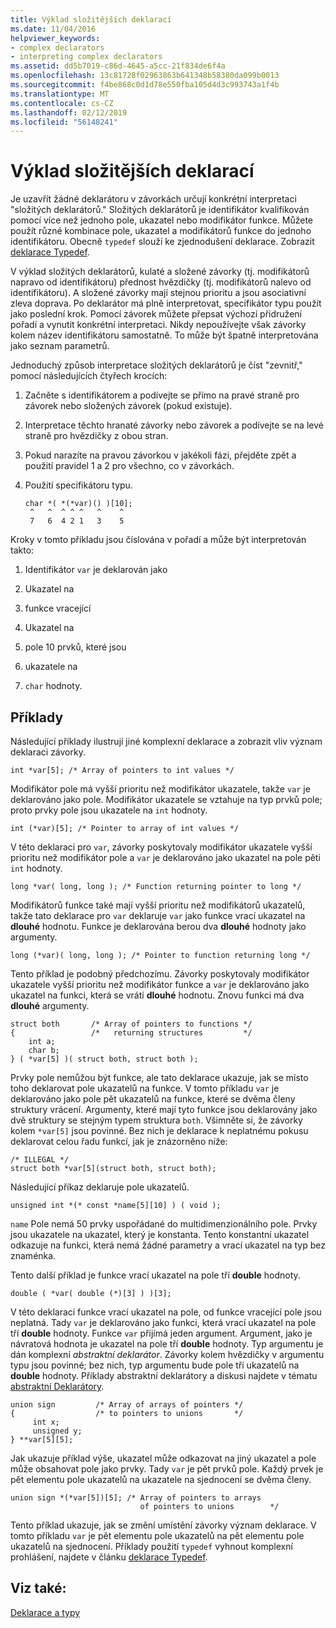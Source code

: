 ```yaml
---
title: Výklad složitějších deklarací
ms.date: 11/04/2016
helpviewer_keywords:
- complex declarators
- interpreting complex declarators
ms.assetid: dd5b7019-c86d-4645-a5cc-21f834de6f4a
ms.openlocfilehash: 13c81728f02963863b641348b58380da099b0013
ms.sourcegitcommit: f4be868c0d1d78e550fba105d4d3c993743a1f4b
ms.translationtype: MT
ms.contentlocale: cs-CZ
ms.lasthandoff: 02/12/2019
ms.locfileid: "56148241"
---
```

# <a name="interpreting-more-complex-declarators"></a>Výklad složitějších deklarací

Je uzavřít žádné deklarátoru v závorkách určují konkrétní interpretaci "složitých deklarátorů." Složitých deklarátorů je identifikátor kvalifikován pomocí více než jednoho pole, ukazatel nebo modifikátor funkce. Můžete použít různé kombinace pole, ukazatel a modifikátorů funkce do jednoho identifikátoru. Obecně `typedef` slouží ke zjednodušení deklarace. Zobrazit [deklarace Typedef](../c-language/typedef-declarations.md).

V výklad složitých deklarátorů, kulaté a složené závorky (tj. modifikátorů napravo od identifikátoru) přednost hvězdičky (tj. modifikátorů nalevo od identifikátoru). A složené závorky mají stejnou prioritu a jsou asociativní zleva doprava. Po deklarátor má plně interpretovat, specifikátor typu použít jako poslední krok. Pomocí závorek můžete přepsat výchozí přidružení pořadí a vynutit konkrétní interpretaci. Nikdy nepoužívejte však závorky kolem název identifikátoru samostatně. To může být špatně interpretována jako seznam parametrů.

Jednoduchý způsob interpretace složitých deklarátorů je číst "zevnitř," pomocí následujících čtyřech krocích:

1. Začněte s identifikátorem a podívejte se přímo na pravé straně pro závorek nebo složených závorek (pokud existuje).

1. Interpretace těchto hranaté závorky nebo závorek a podívejte se na levé straně pro hvězdičky z obou stran.

1. Pokud narazíte na pravou závorkou v jakékoli fázi, přejděte zpět a použití pravidel 1 a 2 pro všechno, co v závorkách.

1. Použití specifikátoru typu.

    ```
    char *( *(*var)() )[10];
     ^   ^  ^ ^ ^   ^    ^
     7   6  4 2 1   3    5
    ```

Kroky v tomto příkladu jsou číslována v pořadí a může být interpretován takto:

1. Identifikátor `var` je deklarován jako

1. Ukazatel na

1. funkce vracející

1. Ukazatel na

1. pole 10 prvků, které jsou

1. ukazatele na

1. `char` hodnoty.

## <a name="examples"></a>Příklady

Následující příklady ilustrují jiné komplexní deklarace a zobrazit vliv význam deklaraci závorky.

```
int *var[5]; /* Array of pointers to int values */
```

Modifikátor pole má vyšší prioritu než modifikátor ukazatele, takže `var` je deklarováno jako pole. Modifikátor ukazatele se vztahuje na typ prvků pole; proto prvky pole jsou ukazatele na `int` hodnoty.

```
int (*var)[5]; /* Pointer to array of int values */
```

V této deklaraci pro `var`, závorky poskytovaly modifikátor ukazatele vyšší prioritu než modifikátor pole a `var` je deklarováno jako ukazatel na pole pěti `int` hodnoty.

```
long *var( long, long ); /* Function returning pointer to long */
```

Modifikátorů funkce také mají vyšší prioritu než modifikátorů ukazatelů, takže tato deklarace pro `var` deklaruje `var` jako funkce vrací ukazatel na **dlouhé** hodnotu. Funkce je deklarována berou dva **dlouhé** hodnoty jako argumenty.

```
long (*var)( long, long ); /* Pointer to function returning long */
```

Tento příklad je podobný předchozímu. Závorky poskytovaly modifikátor ukazatele vyšší prioritu než modifikátor funkce a `var` je deklarováno jako ukazatel na funkci, která se vrátí **dlouhé** hodnotu. Znovu funkci má dva **dlouhé** argumenty.

```
struct both       /* Array of pointers to functions */
{                 /*   returning structures         */
    int a;
    char b;
} ( *var[5] )( struct both, struct both );
```

Prvky pole nemůžou být funkce, ale tato deklarace ukazuje, jak se místo toho deklarovat pole ukazatelů na funkce. V tomto příkladu `var` je deklarováno jako pole pět ukazatelů na funkce, které se dvěma členy struktury vrácení. Argumenty, které mají tyto funkce jsou deklarovány jako dvě struktury se stejným typem struktura `both`. Všimněte si, že závorky kolem `*var[5]` jsou povinné. Bez nich je deklarace k neplatnému pokusu deklarovat celou řadu funkcí, jak je znázorněno níže:

```
/* ILLEGAL */
struct both *var[5](struct both, struct both);
```

Následující příkaz deklaruje pole ukazatelů.

```
unsigned int *(* const *name[5][10] ) ( void );
```

`name` Pole nemá 50 prvky uspořádané do multidimenzionálního pole. Prvky jsou ukazatele na ukazatel, který je konstanta. Tento konstantní ukazatel odkazuje na funkci, která nemá žádné parametry a vrací ukazatel na typ bez znaménka.

Tento další příklad je funkce vrací ukazatel na pole tří **double** hodnoty.

```
double ( *var( double (*)[3] ) )[3];
```

V této deklaraci funkce vrací ukazatel na pole, od funkce vracející pole jsou neplatná. Tady `var` je deklarováno jako funkci, která vrací ukazatel na pole tří **double** hodnoty. Funkce `var` přijímá jeden argument. Argument, jako je návratová hodnota je ukazatel na pole tří **double** hodnoty. Typ argumentu je dán komplexní *abstraktní deklarátor*. Závorky kolem hvězdičky v argumentu typu jsou povinné; bez nich, typ argumentu bude pole tří ukazatelů na **double** hodnoty. Příklady abstraktní deklarátory a diskusi najdete v tématu [abstraktní Deklarátory](../c-language/c-abstract-declarators.md).

```
union sign         /* Array of arrays of pointers */
{                  /* to pointers to unions       */
     int x;
     unsigned y;
} **var[5][5];
```

Jak ukazuje příklad výše, ukazatel může odkazovat na jiný ukazatel a pole může obsahovat pole jako prvky. Tady `var` je pět prvků pole. Každý prvek je pět elementu pole ukazatelů na ukazatele na sjednocení se dvěma členy.

```
union sign *(*var[5])[5]; /* Array of pointers to arrays
                             of pointers to unions        */
```

Tento příklad ukazuje, jak se změní umístění závorky význam deklarace. V tomto příkladu `var` je pět elementu pole ukazatelů na pět elementu pole ukazatelů na sjednocení. Příklady použití `typedef` vyhnout komplexní prohlášení, najdete v článku [deklarace Typedef](../c-language/typedef-declarations.md).

## <a name="see-also"></a>Viz také:

[Deklarace a typy](../c-language/declarations-and-types.md)
